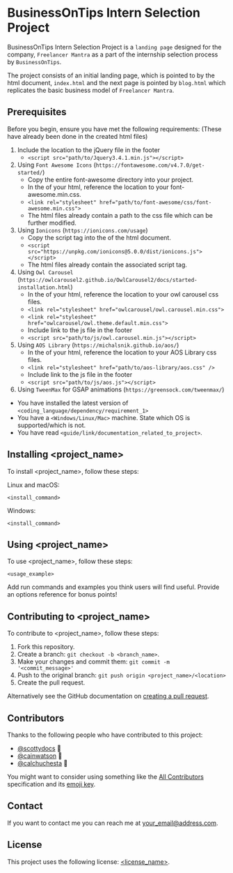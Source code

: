 # BusinessOnTips Intern Selection Project

<!--- These are examples. See https://shields.io for others or to customize this set of shields. You might want to include dependencies, project status and licence info here --->


BusinessOnTips Intern Selection Project is a `landing page` designed for the company, `Freelancer Mantra` as a part of the internship selection process by `BusinessOnTips`.

The project consists of an initial landing page, which is pointed to by the html document, `index.html` and the next page is pointed by `blog.html` which replicates the basic business model of `Freelancer Mantra`.

## Prerequisites

Before you begin, ensure you have met the following requirements: (These have already been done in the created html files)
<!--- These are just example requirements. Add, duplicate or remove as required --->
1. Include the location to the jQuery file in the footer
   * `<script src="path/to/Jquery3.4.1.min.js"></script>`
2. Using `Font Awesome Icons` (`https://fontawesome.com/v4.7.0/get-started/`)
   * Copy the entire font-awesome directory into your project.
   * In the <head> of your html, reference the location to your font-awesome.min.css. 
   * `<link rel="stylesheet" href="path/to/font-awesome/css/font-awesome.min.css">`
   * The html files already contain a path to the css file which can be further modified.
3. Using `Ionicons` (`https://ionicons.com/usage`)
   * Copy the script tag into the <head> of the html document.
   * `<script src="https://unpkg.com/ionicons@5.0.0/dist/ionicons.js"></script>`
   * The html files already contain the associated script tag.
4. Using `Owl Carousel` (`https://owlcarousel2.github.io/OwlCarousel2/docs/started-installation.html`)
   * In the <head> of your html, reference the location to your owl carousel css files.
   * `<link rel="stylesheet" href="owlcarousel/owl.carousel.min.css">`
   * `<link rel="stylesheet" href="owlcarousel/owl.theme.default.min.css">`
   * Include link to the js file in the footer
   * `<script src="path/to/js/owl.carousel.min.js"></script>`
5. Using `AOS Library` (`https://michalsnik.github.io/aos/`)
   * In the <head> of your html, reference the location to your AOS Library css files.
   * `<link rel="stylesheet" href="path/to/aos-library/aos.css" />`
   * Include link to the js file in the footer
   * `<script src="path/to/js/aos.js"></script>`
6. Using `TweenMax` for GSAP animations (`https://greensock.com/tweenmax/`)
* You have installed the latest version of `<coding_language/dependency/requirement_1>`
* You have a `<Windows/Linux/Mac>` machine. State which OS is supported/which is not.
* You have read `<guide/link/documentation_related_to_project>`.

## Installing <project_name>

To install <project_name>, follow these steps:

Linux and macOS:
```
<install_command>
```

Windows:
```
<install_command>
```
## Using <project_name>

To use <project_name>, follow these steps:

```
<usage_example>
```

Add run commands and examples you think users will find useful. Provide an options reference for bonus points!

## Contributing to <project_name>
<!--- If your README is long or you have some specific process or steps you want contributors to follow, consider creating a separate CONTRIBUTING.md file--->
To contribute to <project_name>, follow these steps:

1. Fork this repository.
2. Create a branch: `git checkout -b <branch_name>`.
3. Make your changes and commit them: `git commit -m '<commit_message>'`
4. Push to the original branch: `git push origin <project_name>/<location>`
5. Create the pull request.

Alternatively see the GitHub documentation on [creating a pull request](https://help.github.com/en/github/collaborating-with-issues-and-pull-requests/creating-a-pull-request).

## Contributors

Thanks to the following people who have contributed to this project:

* [@scottydocs](https://github.com/scottydocs) 📖
* [@cainwatson](https://github.com/cainwatson) 🐛
* [@calchuchesta](https://github.com/calchuchesta) 🐛

You might want to consider using something like the [All Contributors](https://github.com/all-contributors/all-contributors) specification and its [emoji key](https://allcontributors.org/docs/en/emoji-key).

## Contact

If you want to contact me you can reach me at <your_email@address.com>.

## License
<!--- If you're not sure which open license to use see https://choosealicense.com/--->

This project uses the following license: [<license_name>](<link>).
